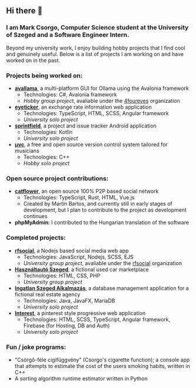 ## Hi there 👋
### I am Mark Csorgo, Computer Science student at the University of Szeged and a Software Engineer Intern.

Beyond my university work, I enjoy building hobby projects that I find cool and genuinely useful. Below is a list of projects I am working on and have worked on in the past.

### Projects being worked on:
- **[avallama](https://github.com/4foureyes/avallama)**, a multi-platform GUI for Ollama using the Avalonia framework
  - Technologies: C#, Avalonia framework
  - *Hobby group project*, avaliable under the [4foureyes](https://github.com/4foureyes) organization
- **[eyeticker](https://github.com/eyeonspringfield/eyeticker)**, an exchange rate information web application
  - Technologies: TypeScript, HTML, SCSS, Angular framework
  - *University solo project*
- **[sprintfield](https://github.com/eyeonspringfield/sprintfield)**, a project and issue tracker Android application
  - Technologies: Kotlin
  - *University solo project* 
- **[μvc](https://github.com/eyeonspringfield/muvc)**, a free and open source version control system tailored for musicians
  - Technologies: C++
  - *Hobby solo project*
 
### Open source project contributions:
- **[catflower](https://github.com/bmartin042503/catflower)**, an open source 100% P2P based social network
  - Technologies: TypeScript, Rust, HTML, Vue.js
  - Created by Martin Bartos, and currently still in early stages of development, but I plan to contribute to the project as development continues
 - **phpMyAdmin**: I contributed to the Hungarian translation of the software

### Completed projects:
- **[rfsocial](https://github.com/rfsocial/rfsocial)**, a Nodejs based social media web app
  - Technologies: JavaScript, Nodejs, SCSS, EJS
  - *University group project*, avaliable under the [rfsocial](https://github.com/rfsocial) organization
- **[Használtautó Szeged](https://github.com/eyeonspringfield/webtervprojekt2024)**, a fictional used car marketplace
  - Technologies: HTML, CSS, PHP
  - *University group project*
- **[Ingatlan Szeged Alkalmazás](https://github.com/eyeonspringfield/databasesproject)**, a database management application for a fictional real estate agency
  - Technologies: Java, JavaFX, MariaDB
  - *University solo project*
- **[Interest](https://github.com/eyeonspringfield/Interest_PWA)**, a pinterest style progressive web application
  - Technologies: HTML, SCSS, TypeScript, Angular framework, Firebase (for Hosting, DB and Auth)
  - *University solo project*

### Fun / joke programs:
- "Csörgő-féle cigifüggvény" (Csorgo's cigarette function); a console app that attempts to estimate the cost of the users smoking habits, written in C++
- A sorting algorithm runtime estimator written in Python
